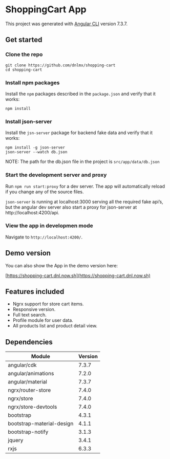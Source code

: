 # ShoppingCart App

This project was generated with [Angular CLI](https://github.com/angular/angular-cli) version 7.3.7.

## Get started

### Clone the repo

```shell
git clone https://github.com/dnlmx/shopping-cart
cd shopping-cart
```

### Install npm packages

Install the `npm` packages described in the `package.json` and verify that it works:

```shell
npm install
```

### Install json-server

Install the `jsn-server` package for backend fake data and verify that it works:

```shell
npm install -g json-server
json-server --watch db.json
```

NOTE: The path for the db.json file in the project is `src/app/data/db.json`

### Start the development server and proxy

Run `npm run start:proxy` for a dev server. The app will automatically reload if you change any of the source files. 

`json-server` is running at localhost:3000 serving all the required fake api’s, but the angular dev server also start a proxy for json-server at http://localhost:4200/api.

### View the app in developmen mode

Navigate to `http://localhost:4200/`.

## Demo version

You can also show the App in the demo version here:

[https://shopping-cart.dnl.now.sh](https://shopping-cart.dnl.now.sh)

## Features included

- Ngrx support for store cart items.
- Responsive version.
- Full text search.
- Profile module for user data.
- All products list and product detail view.

## Dependencies

Module | Version
------------ | -------------
angular/cdk | 7.3.7
angular/animations | 7.2.0
angular/material | 7.3.7
ngrx/router-store | 7.4.0
ngrx/store | 7.4.0
ngrx/store-devtools | 7.4.0
bootstrap | 4.3.1
bootstrap-material-design | 4.1.1
bootstrap-notify | 3.1.3
jquery | 3.4.1
rxjs | 6.3.3
